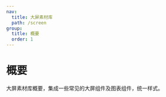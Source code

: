 ```yaml
---
nav:
  title: 大屏素材库
  path: /screen
group:
  title: 概要
  order: 1
---
```


# 概要

大屏素材库概要，集成一些常见的大屏组件及图表组件，统一样式。
